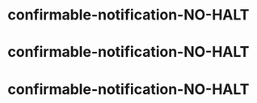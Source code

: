 # confirmable-notification-NO-HALT
# confirmable-notification-NO-HALT
# confirmable-notification-NO-HALT
